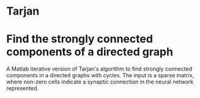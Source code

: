 Tarjan
======
Find the strongly connected components of a directed graph
=================
A Matlab iterative version of Tarjan's algorithm to find strongly connected components in a directed graphs with cycles. The input is a sparse matrix, where non-zero cells indicate a synaptic connection in the neural network represented.
